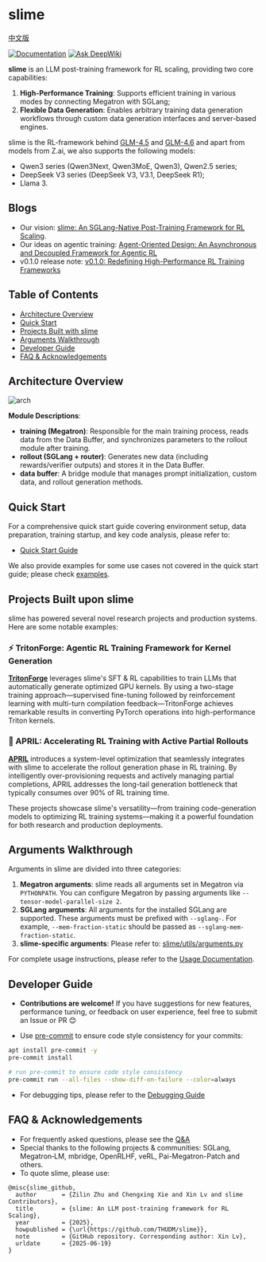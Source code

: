 # slime

[中文版](./README_zh.md)

[![Documentation](https://img.shields.io/badge/docs-latest-brightgreen.svg?style=flat)](https://thudm.github.io/slime/)
[![Ask DeepWiki](https://deepwiki.com/badge.svg)](https://deepwiki.com/THUDM/slime)

**slime** is an LLM post-training framework for RL scaling, providing two core capabilities:

1.  **High-Performance Training**: Supports efficient training in various modes by connecting Megatron with SGLang;
2.  **Flexible Data Generation**: Enables arbitrary training data generation workflows through custom data generation interfaces and server-based engines.

slime is the RL-framework behind [GLM-4.5](https://z.ai/blog/glm-4.5) and [GLM-4.6](https://z.ai/blog/glm-4.6) and apart from models from Z.ai, we also supports the following models:
- Qwen3 series (Qwen3Next, Qwen3MoE, Qwen3), Qwen2.5 series;
- DeepSeek V3 series (DeepSeek V3, V3.1, DeepSeek R1);
- Llama 3.

## Blogs

- Our vision: [slime: An SGLang-Native Post-Training Framework for RL Scaling](https://lmsys.org/blog/2025-07-09-slime/).
- Our ideas on agentic training: [Agent-Oriented Design: An Asynchronous and Decoupled Framework for Agentic RL](https://www.notion.so/Agent-Oriented-Design-An-Asynchronous-and-Decoupled-Framework-for-Agentic-RL-2278e692d081802cbdd5d37cef76a547)
- v0.1.0 release note: [v0.1.0: Redefining High-Performance RL Training Frameworks](https://thudm.github.io/slime/blogs/release_v0.1.0.html)

## Table of Contents

- [Architecture Overview](#architecture-overview)
- [Quick Start](#quick-start)
- [Projects Built with slime](#projects-built-with-slime)
- [Arguments Walkthrough](#arguments-walkthrough)
- [Developer Guide](#developer-guide)
- [FAQ & Acknowledgements](#faq--acknowledgements)

## Architecture Overview

![arch](./imgs/arch.png)

**Module Descriptions**:

- **training (Megatron)**: Responsible for the main training process, reads data from the Data Buffer, and synchronizes parameters to the rollout module after training.
- **rollout (SGLang + router)**: Generates new data (including rewards/verifier outputs) and stores it in the Data Buffer.
- **data buffer**: A bridge module that manages prompt initialization, custom data, and rollout generation methods.

## Quick Start

For a comprehensive quick start guide covering environment setup, data preparation, training startup, and key code analysis, please refer to:
- [Quick Start Guide](./docs/en/get_started/quick_start.md)

We also provide examples for some use cases not covered in the quick start guide; please check [examples](examples/).

## Projects Built upon slime

slime has powered several novel research projects and production systems. Here are some notable examples:

### ⚡ TritonForge: Agentic RL Training Framework for Kernel Generation

[**TritonForge**](https://github.com/RLsys-Foundation/TritonForge) leverages slime's SFT & RL capabilities to train LLMs that automatically generate optimized GPU kernels. By using a two-stage training approach—supervised fine-tuning followed by reinforcement learning with multi-turn compilation feedback—TritonForge achieves remarkable results in converting PyTorch operations into high-performance Triton kernels.

### 🚀 APRIL: Accelerating RL Training with Active Partial Rollouts

[**APRIL**](https://github.com/RLsys-Foundation/APRIL) introduces a system-level optimization that seamlessly integrates with slime to accelerate the rollout generation phase in RL training. By intelligently over-provisioning requests and actively managing partial completions, APRIL addresses the long-tail generation bottleneck that typically consumes over 90% of RL training time.

These projects showcase slime's versatility—from training code-generation models to optimizing RL training systems—making it a powerful foundation for both research and production deployments.

## Arguments Walkthrough

Arguments in slime are divided into three categories:

1.  **Megatron arguments**: slime reads all arguments set in Megatron via `PYTHONPATH`. You can configure Megatron by passing arguments like `--tensor-model-parallel-size 2`.
2.  **SGLang arguments**: All arguments for the installed SGLang are supported. These arguments must be prefixed with `--sglang-`. For example, `--mem-fraction-static` should be passed as `--sglang-mem-fraction-static`.
3.  **slime-specific arguments**: Please refer to: [slime/utils/arguments.py](slime/utils/arguments.py)

For complete usage instructions, please refer to the [Usage Documentation](docs/en/get_started/usage.md).

## Developer Guide

- **Contributions are welcome\!** If you have suggestions for new features, performance tuning, or feedback on user experience, feel free to submit an Issue or PR 😊

- Use [pre-commit](https://pre-commit.com/) to ensure code style consistency for your commits:

```bash
apt install pre-commit -y
pre-commit install

# run pre-commit to ensure code style consistency
pre-commit run --all-files --show-diff-on-failure --color=always
```

- For debugging tips, please refer to the [Debugging Guide](docs/en/developer_guide/debug.md)

## FAQ & Acknowledgements

- For frequently asked questions, please see the [Q\&A](docs/en/get_started/qa.md)
- Special thanks to the following projects & communities: SGLang, Megatron‑LM, mbridge, OpenRLHF, veRL, Pai-Megatron-Patch and others.
- To quote slime, please use:

```bibtext
@misc{slime_github,
  author       = {Zilin Zhu and Chengxing Xie and Xin Lv and slime Contributors},
  title        = {slime: An LLM post-training framework for RL Scaling},
  year         = {2025},
  howpublished = {\url{https://github.com/THUDM/slime}},
  note         = {GitHub repository. Corresponding author: Xin Lv},
  urldate      = {2025-06-19}
}
```
